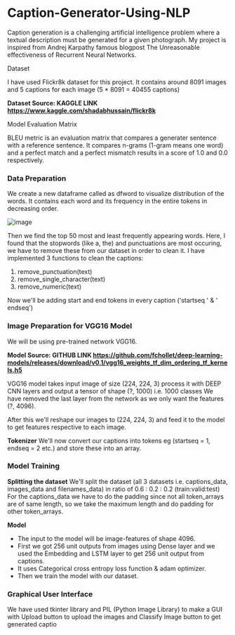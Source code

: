# Caption-Generator-Using-NLP
Caption generation is a challenging artificial intelligence problem where a textual description must be generated for a given photograph. My project is inspired from Andrej Karpathy famous blogpost The Unreasonable effectiveness of Recurrent Neural Networks.

  Dataset
  
  I have used Flickr8k dataset for this project.
  It contains around 8091 images and 5 captions for each image (5 * 8091 = 40455 captions)

  **Dataset Source: KAGGLE LINK https://www.kaggle.com/shadabhussain/flickr8k**

  Model Evaluation Matrix
  
  BLEU metric is an evaluation matrix that compares a generater sentence with a reference sentence. It compares n-grams (1-gram means one word) and a perfect match and a perfect mismatch results in a score of 1.0 and 0.0 respectively.
  
### Data Preparation
We create a new dataframe called as dfword to visualize distribution of the words. It contains each word and its frequency in the entire tokens in decreasing order.

![image](https://user-images.githubusercontent.com/41522782/125451863-97951044-f7f3-432f-9592-c2bed0650bf9.png)

Then we find the top 50 most and least frequently appearing words. Here, I found that the stopwords (like a, the) and punctuations are most occuring, we have to remove these from our dataset in order to clean it. I have implemented 3 functions to clean the captions:
  1. remove_punctuation(text)
  2. remove_single_character(text)
  3. remove_numeric(text)

Now we'll be adding start and end tokens in every caption ('startseq ' & ' endseq')

### Image Preparation for VGG16 Model
We will be using pre-trained network VGG16.

**Model Source: GITHUB LINK https://github.com/fchollet/deep-learning-models/releases/download/v0.1/vgg16_weights_tf_dim_ordering_tf_kernels.h5**

VGG16 model takes input image of size (224, 224, 3) process it with DEEP CNN layers and output a tensor of shape (?, 1000) i.e. 1000 classes
We have removed the last layer from the network as we only want the features (?, 4096).

After this we'll reshape our images to (224, 224, 3) and feed it to the model to get features respective to each image.
  
**Tokenizer**
We'll now convert our captions into tokens eg (startseq = 1, endseq = 2 etc.) and store these into an array.

### Model Training

**Splitting the dataset**
We'll split the dataset (all 3 datasets i.e. captions_data, images_data and filenames_data) in ratio of 0.6 : 0.2 : 0.2 (train:valid:test)
For the captions_data we have to do the padding since not all token_arrays are of same length, so we take the maximum length and do padding for other token_arrays.

**Model**
- The input to the model will be image-features of shape 4096.
- First we got 256 unit outputs from images using Dense layer and we used the Embedding and LSTM layer to get 256 unit output from captions.
- It uses Categorical cross entropy loss function & adam optimizer.
- Then we train the model with our dataset.

### Graphical User Interface
We have used tkinter library and PIL (Python Image Library) to make a GUI with Upload button to upload the images and Classify Image button to get generated captio
